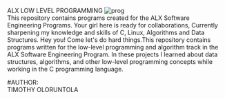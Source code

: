 ALX LOW LEVEL PROGRAMMING
![prog](https://user-images.githubusercontent.com/110098940/219949766-01d150a7-a2cf-454d-958a-d61fe3ee7110.png)  
This repository contains programs created for the ALX Software Engineering Programs. Your girl here is ready for collaborations, Currently sharpening my knowledge and skills of C, Linux, Algorithms and Data Structures. Hey you! Come let's do hard things.This repository contains programs written for the low-level programming and algorithm track in the ALX Software Engineering Program. In these projects I learned about data structures, algorithms, and other low-level programming concepts while working in the C programming language.  

#AUTHOR:  
TIMOTHY OLORUNTOLA  


